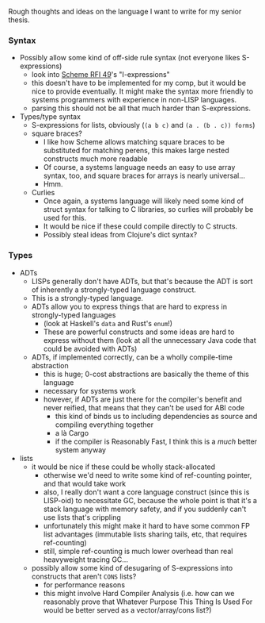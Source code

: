 Rough thoughts and ideas on the language I want to write for my senior thesis.

### Syntax

 + Possibly allow some kind of off-side rule syntax (not everyone likes S-expressions)
     + look into [Scheme RFI 49](http://srfi.schemers.org/srfi-49/srfi-49.html)'s "I-expressions"
     + this doesn't have to be implemented for my comp, but it would be nice to provide eventually. It might make the syntax more friendly to systems programmers with experience in non-LISP languages.
     + parsing this should not be all that much harder than S-expressions.
 + Types/type syntax
     + S-expressions for lists, obviously (`(a b c)` and `(a . (b . c)) forms`)
     + square braces?
         + I like how Scheme allows matching square braces to be substituted for matching perens, this makes large nested constructs much more readable
         + Of course, a systems language needs an easy to use array syntax, too, and square braces for arrays is nearly universal...
         + Hmm.
     + Curlies
         + Once again, a systems language will likely need some kind of struct syntax for talking to C libraries, so curlies will probably be used for this.
         + It would be nice if these could compile directly to C structs.
         + Possibly steal ideas from Clojure's dict syntax?

### Types

  + ADTs
      + LISPs generally don't have ADTs, but that's because the ADT is sort of inherently a strongly-typed language construct.
      + This is a strongly-typed language.
      + ADTs allow you to express things that are hard to express in strongly-typed languages
          + (look at Haskell's `data` and Rust's `enum`!)
          + These are powerful constructs and some ideas are hard to express without them (look at all the unnecessary Java code that could be avoided with ADTs)
      + ADTs, if implemented correctly, can be a wholly compile-time abstraction
          + this is huge; 0-cost abstractions are basically the theme of this language
          + necessary for systems work
          + however, if ADTs are just there for the compiler's benefit and never reified, that means that they can't be used for ABI code
              + this kind of binds us to including dependencies as source and compiling everything together
              + a là Cargo
              + if the compiler is Reasonably Fast, I think this is a _much_ better system anyway
  + lists
      + it would be nice if these could be wholly stack-allocated
          + otherwise we'd need to write some kind of ref-counting pointer, and that would take work
          + also, I really don't want a core language construct (since this is LISP-oid) to necessitate GC, because the whole point is that it's a stack language with memory safety, and if you suddenly can't use lists that's crippling
          + unfortunately this might make it hard to have some common FP list advantages (immutable lists sharing tails, etc, that requires ref-counting)
          + still, simple ref-counting is much lower overhead than real heavyweight tracing GC...
      + possibly allow some kind of desugaring of S-expressions into constructs that aren't `CONS` lists?
          + for performance reasons
          + this might involve Hard Compiler Analysis (i.e. how can we reasonably prove that Whatever Purpose This Thing Is Used For would be better served as a vector/array/cons list?)
